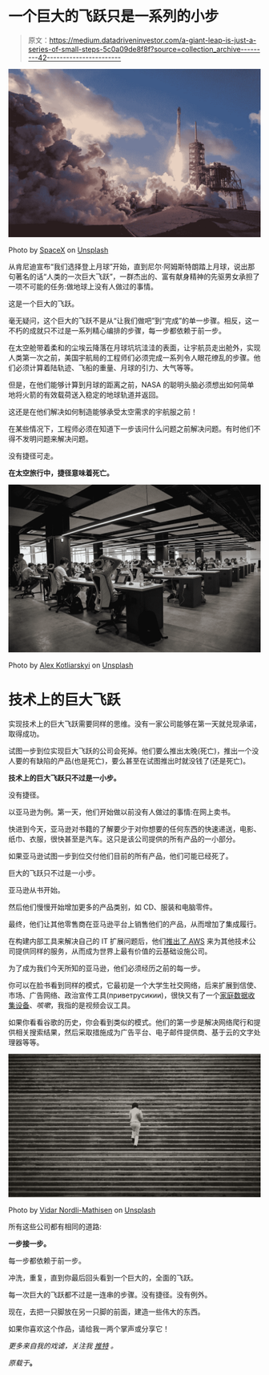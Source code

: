 # 一个巨大的飞跃只是一系列的小步

> 原文：<https://medium.datadriveninvestor.com/a-giant-leap-is-just-a-series-of-small-steps-5c0a09de8f8f?source=collection_archive---------42----------------------->

![](img/a770c37807d6045220f52a278b0b9b0d.png)

Photo by [SpaceX](https://unsplash.com/photos/yJv97tE7GDM?utm_source=unsplash&utm_medium=referral&utm_content=creditCopyText) on [Unsplash](https://unsplash.com/collections/3449010/steps-blog-post?utm_source=unsplash&utm_medium=referral&utm_content=creditCopyText)

从肯尼迪宣布“我们选择登上月球”开始，直到尼尔·阿姆斯特朗踏上月球，说出那句著名的话“人类的一次巨大飞跃”，一群杰出的、富有献身精神的先驱男女承担了一项不可能的任务:做地球上没有人做过的事情。

这是一个巨大的飞跃。

毫无疑问，这个巨大的飞跃不是从“让我们做吧”到“完成”的单一步骤。相反，这一不朽的成就只不过是一系列精心编排的步骤，每一步都依赖于前一步。

在太空舱带着柔和的尘埃云降落在月球坑坑洼洼的表面，让宇航员走出舱外，实现人类第一次之前，美国宇航局的工程师们必须完成一系列令人眼花缭乱的步骤。他们必须计算着陆轨迹、飞船的重量、月球的引力、大气等等。

但是，在他们能够计算到月球的距离之前，NASA 的聪明头脑必须想出如何简单地将火箭的有效载荷送入稳定的地球轨道并返回。

这还是在他们解决如何制造能够承受太空需求的宇航服之前！

在某些情况下，工程师必须在知道下一步该问什么问题之前解决问题。有时他们不得不发明问题来解决问题。

没有捷径可走。

**在太空旅行中，捷径意味着死亡。**

![](img/3664c6530808f693184a8fbba70a23a9.png)

Photo by [Alex Kotliarskyi](https://unsplash.com/photos/QBpZGqEMsKg?utm_source=unsplash&utm_medium=referral&utm_content=creditCopyText) on [Unsplash](https://unsplash.com/collections/3449010/steps-blog-post?utm_source=unsplash&utm_medium=referral&utm_content=creditCopyText)

# 技术上的巨大飞跃

实现技术上的巨大飞跃需要同样的思维。没有一家公司能够在第一天就兑现承诺，取得成功。

试图一步到位实现巨大飞跃的公司会死掉。他们要么推出太晚(死亡)，推出一个没人要的有缺陷的产品(也是死亡)，要么甚至在试图推出时就没钱了(还是死亡)。

**技术上的巨大飞跃只不过是一小步。**

没有捷径。

以亚马逊为例。第一天，他们开始做以前没有人做过的事情:在网上卖书。

快进到今天，亚马逊对书籍的了解要少于对你想要的任何东西的快速递送，电影、纸巾、衣服，很快甚至是汽车。这只是该公司提供的所有产品的一小部分。

如果亚马逊试图一步到位交付他们目前的所有产品，他们可能已经死了。

巨大的飞跃只不过是一小步。

亚马逊从书开始。

然后他们慢慢开始增加更多的产品类别，如 CD、服装和电脑零件。

最终，他们让其他零售商在亚马逊平台上销售他们的产品，从而增加了集成履行。

在构建内部工具来解决自己的 IT 扩展问题后，他们[推出了 AWS](https://techcrunch.com/2016/07/02/andy-jassys-brief-history-of-the-genesis-of-aws/) 来为其他技术公司提供同样的服务，从而成为世界上最有价值的云基础设施公司。

为了成为我们今天所知的亚马逊，他们必须经历之前的每一步。

你可以在脸书看到同样的模式，它最初是一个大学生社交网络，后来扩展到信使、市场、广告网络、政治宣传工具(приветрусикии)，很快又有了一个[家庭数据收集设备](https://www.recode.net/2018/10/16/17966102/facebook-portal-ad-targeting-data-collection)、*咳嗽*，我指的是视频会议工具。

如果你看看谷歌的历史，你会看到类似的模式。他们的第一步是解决网络爬行和提供相关搜索结果，然后采取措施成为广告平台、电子邮件提供商、基于云的文字处理器等等。

![](img/1faa4be3a5255040b401e8e88ad1ed03.png)

Photo by [Vidar Nordli-Mathisen](https://unsplash.com/photos/LyZO-6jLa8c?utm_source=unsplash&utm_medium=referral&utm_content=creditCopyText) on [Unsplash](https://unsplash.com/collections/3449010/steps-blog-post?utm_source=unsplash&utm_medium=referral&utm_content=creditCopyText)

所有这些公司都有相同的道路:

**一步接一步。**

每一步都依赖于前一步。

冲洗，重复，直到你最后回头看到一个巨大的，全面的飞跃。

每一次巨大的飞跃都不过是一连串的步骤。没有捷径。没有例外。

现在，去把一只脚放在另一只脚的前面，建造一些伟大的东西。

如果你喜欢这个作品，请给我一两个掌声或分享它！

*更多来自我的戏谑，关注我* [*推特*](https://twitter.com/chazthetic) *。*

*原载于*[](https://charlesforster.com/a-giant-leap-is-just-a-series-of-small-steps/)**。**